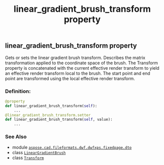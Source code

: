 ﻿---
title: linear_gradient_brush_transform property
second_title: Aspose.CAD for Python via .NET API References
description: 
type: docs
weight: 60
url: /python-net/aspose.cad.fileformats.dwf.dwfxps.fixedpage.dto/lineargradientbrush/linear_gradient_brush_transform/
is_root: false
---

## linear_gradient_brush_transform property


Gets or sets the linear gradient brush transform.
Describes the matrix transformation applied to the coordinate space of the brush.
The Transform property is concatenated with the current effective render
transform to yield an effective render transform local to the brush.
The start point and end point are transformed using the local effective render transform.
### Definition:
```python
@property
def linear_gradient_brush_transform(self):
    ...
@linear_gradient_brush_transform.setter
def linear_gradient_brush_transform(self, value):
    ...
```

### See Also
* module [`aspose.cad.fileformats.dwf.dwfxps.fixedpage.dto`](../../)
* class [`LinearGradientBrush`](/cad/python-net/aspose.cad.fileformats.dwf.dwfxps.fixedpage.dto/lineargradientbrush)
* class [`Transform`](/cad/python-net/aspose.cad.fileformats.dwf.dwfxps.fixedpage.dto/transform)
